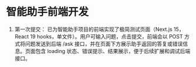 # 智能助手前端开发

1. 第一次提交：
已为智能助手项目的前端实现了极简测试页面（Next.js 15，React 19 hooks，单文件）。用户可输入问题，点击提交，前端会以 POST 方式将问题发送到后端 /ask 接口，并在页面下方展示助手返回的答复或错误信息。页面包含 loading 状态、错误提示、结果展示，便于后续扩展和调试后端接口。

